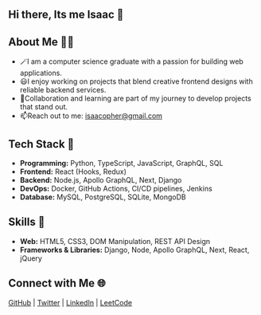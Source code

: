 ## Hi there, Its me Isaac 👋

<!--
**goatdev7/goatdev7** is a ✨ _special_ ✨ repository because its `README.md` (this file) appears on your GitHub profile.

Here are some ideas to get you started:

- 🔭 I’m currently working on ...
- 🌱 I’m currently learning ...
- 👯 I’m looking to collaborate on ...
- 🤔 I’m looking for help with ...
- 💬 Ask me about ...
- 📫 How to reach me: ...
- 😄 Pronouns: ...
- ⚡ Fun fact: ...
-->
## About Me 👨‍💻
- 🪄I am a computer science graduate with a passion for building web applications.
- 😃I enjoy working on projects that blend creative frontend designs with reliable backend services.
- 🤝Collaboration and learning are part of my journey to develop projects that stand out.
- 📫Reach out to me: isaacopher@gmail.com

## Tech Stack 🚀
- **Programming:** Python, TypeScript, JavaScript, GraphQL, SQL
- **Frontend:** React (Hooks, Redux)
- **Backend:** Node.js, Apollo GraphQL, Next, Django
- **DevOps:** Docker, GitHub Actions, CI/CD pipelines, Jenkins
- **Database:** MySQL, PostgreSQL, SQLite, MongoDB


## Skills 🔧
- **Web:** HTML5, CSS3, DOM Manipulation, REST API Design
- **Frameworks & Libraries:** Django, Node, Apollo GraphQL, Next, React, jQuery

## Connect with Me 🌐
[GitHub](https://github.com/goatdev7) | [Twitter](https://twitter.com/ullah_isaac) | [LinkedIn](https://www.linkedin.com/in/isaac-opher-ullah-73b686172) | [LeetCode](https://leetcode.com/u/isaacopher/)



